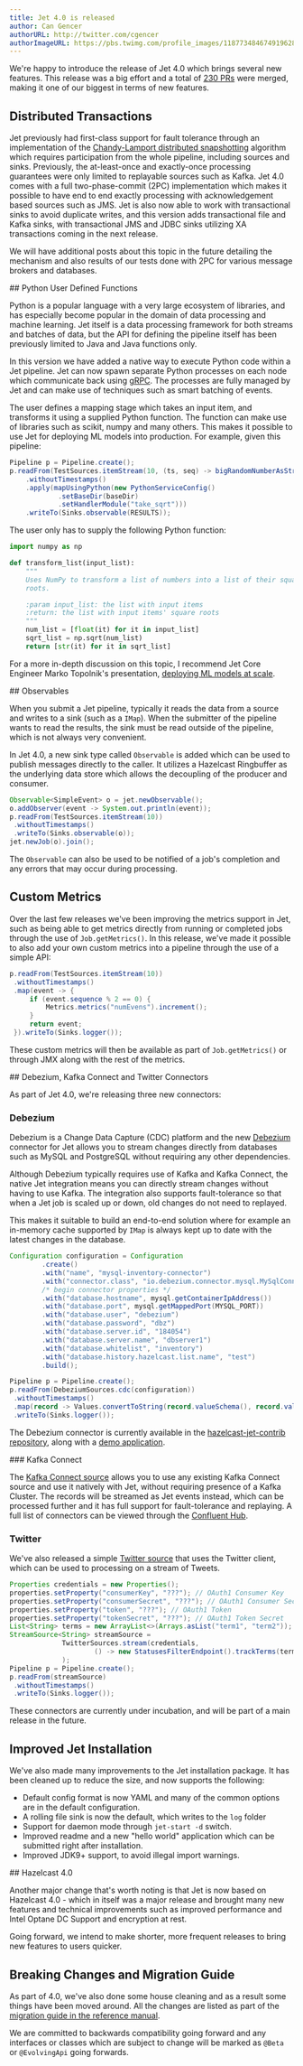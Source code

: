 ```yaml
---
title: Jet 4.0 is released
author: Can Gencer
authorURL: http://twitter.com/cgencer
authorImageURL: https://pbs.twimg.com/profile_images/1187734846749196288/elqWdrPj_400x400.jpg
---
```


We're happy to introduce the release of Jet 4.0 which brings several new
features. This release was a big effort and a total of [230
PRs](https://github.com/hazelcast/hazelcast-jet/pulls?q=is%3Aopen+is%3Apr+milestone%3A4.0)
were merged, making it one of our biggest in terms of new features.

## Distributed Transactions

Jet previously had first-class support for fault tolerance through an
implementation of the [Chandy-Lamport distributed snapshotting](https://dl.acm.org/doi/10.1145/214451.214456)
algorithm which requires participation from the whole pipeline,
including sources and sinks. Previously, the at-least-once and
exactly-once processing guarantees were only limited to replayable
sources such as Kafka. Jet 4.0 comes with a full two-phase-commit (2PC)
implementation which makes it possible to have end to end exactly
processing with acknowledgement based sources such as JMS. Jet is also
now able to work with transactional sinks to avoid duplicate writes, and
this version adds transactional file and Kafka sinks, with transactional
JMS and JDBC sinks utilizing XA transactions coming in the next release.

We will have additional posts about this topic in the future detailing
the mechanism and also results of our tests done with 2PC for various
message brokers and databases.

## Python User Defined Functions

Python is a popular language with a very large ecosystem of libraries,
and has especially become popular in the domain of data processing and
machine learning. Jet itself is a data processing framework for both
streams and batches of data, but the API for defining the pipeline
itself has been previously limited to Java and Java functions only.

In this version we have added a native way to execute Python code within
a Jet pipeline. Jet can now spawn separate Python processes on
each node which communicate back using
[gRPC](https://github.com/hazelcast/hazelcast-jet-demos/tree/master/debezium-cdc-without-kafka).
The processes are fully managed by Jet and can make use of techniques
such as smart batching of events.

The user defines a mapping stage which takes an input item, and
transforms it using a supplied Python function. The function can make
use of libraries such as scikit, numpy and many others. This makes it
possible to use Jet for deploying ML models into production. For
example, given this pipeline:

```java
Pipeline p = Pipeline.create();
p.readFrom(TestSources.itemStream(10, (ts, seq) -> bigRandomNumberAsString()))
    .withoutTimestamps()
    .apply(mapUsingPython(new PythonServiceConfig()
            .setBaseDir(baseDir)
            .setHandlerModule("take_sqrt")))
    .writeTo(Sinks.observable(RESULTS));
```

The user only has to supply the following Python function:

```python
import numpy as np

def transform_list(input_list):
    """
    Uses NumPy to transform a list of numbers into a list of their square
    roots.

    :param input_list: the list with input items
    :return: the list with input items' square roots
    """
    num_list = [float(it) for it in input_list]
    sqrt_list = np.sqrt(num_list)
    return [str(it) for it in sqrt_list]
```

For a more in-depth discussion on this topic, I recommend Jet Core
Engineer Marko Topolnik's presentation,
[deploying ML models at scale](https://www.youtube.com/watch?v=q1vBbqxnJIQ).

## Observables

When you submit a Jet pipeline, typically it reads the data from a
source and writes to a sink (such as a `IMap`). When the submitter of
the pipeline wants to read the results, the sink must be read outside of
the pipeline, which is not always very convenient.

In Jet 4.0, a new sink type called `Observable` is added which can be
used to publish messages directly to the caller. It utilizes a Hazelcast
Ringbuffer as the underlying data store which allows the decoupling of
the producer and consumer.

```java
Observable<SimpleEvent> o = jet.newObservable();
o.addObserver(event -> System.out.println(event));
p.readFrom(TestSources.itemStream(10))
 .withoutTimestamps()
 .writeTo(Sinks.observable(o));
jet.newJob(o).join();
```

The `Observable` can also be used to be notified of a job's completion
and any errors that may occur during processing.

## Custom Metrics

Over the last few releases we've been improving the metrics support in
Jet, such as being able to get metrics directly from running or
completed jobs through the use of `Job.getMetrics()`. In this release,
we've made it possible to also add your own custom metrics into a
pipeline through the use of a simple API:

```java
p.readFrom(TestSources.itemStream(10))
 .withoutTimestamps()
 .map(event -> {
     if (event.sequence % 2 == 0) {
         Metrics.metrics("numEvens").increment();
     }
     return event;
 }).writeTo(Sinks.logger());
```

These custom metrics will then be available as part of
`Job.getMetrics()` or through JMX along with the rest of the metrics.

## Debezium, Kafka Connect and Twitter Connectors

As part of Jet 4.0, we're releasing three new connectors:

### Debezium

Debezium is a Change Data Capture (CDC) platform and the new
[Debezium](https://debezium.io/) connector for Jet allows you to stream
changes directly from databases such as MySQL and PostgreSQL without
requiring any other dependencies.

Although Debezium typically requires use of Kafka and Kafka Connect, the
native Jet integration means you can directly stream changes without
having to use Kafka. The integration also supports fault-tolerance so
that when a Jet job is scaled up or down, old changes do not need to
replayed.

This makes it suitable to build an end-to-end solution where for example
an in-memory cache supported by `IMap` is always kept up to date with the
latest changes in the database.

```java
Configuration configuration = Configuration
        .create()
        .with("name", "mysql-inventory-connector")
        .with("connector.class", "io.debezium.connector.mysql.MySqlConnector")
        /* begin connector properties */
        .with("database.hostname", mysql.getContainerIpAddress())
        .with("database.port", mysql.getMappedPort(MYSQL_PORT))
        .with("database.user", "debezium")
        .with("database.password", "dbz")
        .with("database.server.id", "184054")
        .with("database.server.name", "dbserver1")
        .with("database.whitelist", "inventory")
        .with("database.history.hazelcast.list.name", "test")
        .build();

Pipeline p = Pipeline.create();
p.readFrom(DebeziumSources.cdc(configuration))
 .withoutTimestamps()
 .map(record -> Values.convertToString(record.valueSchema(), record.value()))
 .writeTo(Sinks.logger());
```

The Debezium connector is currently available in the
[hazelcast-jet-contrib repository](https://github.com/hazelcast/hazelcast-jet-contrib/tree/master/debezium),
along with a [demo application](https://github.com/hazelcast/hazelcast-jet-demos/tree/master/debezium-cdc-without-kafka).

### Kafka Connect

The [Kafka Connect source](https://github.com/hazelcast/hazelcast-jet-contrib/tree/master/kafka-connect)
allows you to use any existing Kafka Connect source and use it natively
with Jet, without requiring presence of a Kafka Cluster. The records
will be streamed as Jet events instead, which can be processed further
and it has full support for fault-tolerance and replaying. A full list
of connectors can be viewed through the [Confluent
Hub](https://www.confluent.io/hub/).

### Twitter

We've also released a simple [Twitter source](https://github.com/hazelcast/hazelcast-jet-contrib/tree/master/twitter)
that uses the Twitter client, which can be used to processing on a
stream of Tweets.

```java
Properties credentials = new Properties();
properties.setProperty("consumerKey", "???"); // OAuth1 Consumer Key
properties.setProperty("consumerSecret", "???"); // OAuth1 Consumer Secret
properties.setProperty("token", "???"); // OAuth1 Token
properties.setProperty("tokenSecret", "???"); // OAuth1 Token Secret
List<String> terms = new ArrayList<>(Arrays.asList("term1", "term2"));
StreamSource<String> streamSource =
             TwitterSources.stream(credentials,
                     () -> new StatusesFilterEndpoint().trackTerms(terms)
             );
Pipeline p = Pipeline.create();
p.readFrom(streamSource)
 .withoutTimestamps()
 .writeTo(Sinks.logger());
```

These connectors are currently under incubation, and will be part of a
main release in the future.

## Improved Jet Installation

We've also made many improvements to the Jet installation package. It
has been cleaned up to reduce the size, and now supports the following:

* Default config format is now YAML and many of the common options are
  in the default configuration.
* A rolling file sink is now the default, which writes to the `log`
  folder
* Support for daemon mode through `jet-start -d` switch.
* Improved readme and a new "hello world" application which can be
  submitted right after installation.
* Improved JDK9+ support, to avoid illegal import warnings.

## Hazelcast 4.0

Another major change that's worth noting is that Jet is now based on
Hazelcast 4.0 - which in itself was a major release and brought many new
features and technical improvements such as improved performance and
Intel Optane DC Support and encryption at rest.

Going forward, we intend to make shorter, more frequent releases to
bring new features to users quicker.

## Breaking Changes and Migration Guide

As part of 4.0, we've also done some house cleaning and as a result some
things have been moved around. All the changes are listed as part of the
[migration guide in the reference
manual](https://docs.hazelcast.org/docs/jet/latest-dev/manual/#migration-guides).

We are committed to backwards compatibility going forward and any
interfaces or classes which are subject to change will be marked as
`@Beta` or `@EvolvingApi` going forwards.
